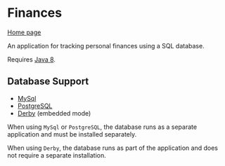 # Finances
[Home page](https://jonestimd.github.io/finances)

An application for tracking personal finances using a SQL database.

Requires [Java 8](https://java.com/en/download/).


## Database Support

* [MySql](https://dev.mysql.com/downloads/mysql/)
* [PostgreSQL](https://www.postgresql.org/download/)
* [Derby](https://db.apache.org/derby/) (embedded mode)

When using `MySql` or `PostgreSQL`, the database runs as a separate application
and must be installed separately.

When using `Derby`, the database runs as part of the application
and does not require a separate installation.